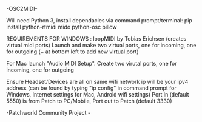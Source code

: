 -OSC2MIDI- 

Will need Python 3, install dependacies via command prompt/terminal: pip install python-rtmidi mido python-osc pillow 

REQUIREMENTS FOR WINDOWS : loopMIDI by Tobias Erichsen (creates virtual midi ports)
Launch and make two virtual ports, one for incoming, one for outgoing (+ at bottom left to add new virtual port)

For Mac launch "Audio MIDI Setup". Create two virutal ports, one for incoming, one for outgoing

Ensure Headset/Devices are all on same wifi network
ip will be your ipv4 address (can be found by typing "ip config" in command prompt for Windows, Internet settings for Mac, Android wifi settings)
Port in (default 5550) is from Patch to PC/Mobile, Port out to Patch (default 3330)

-Patchworld Community Project -

